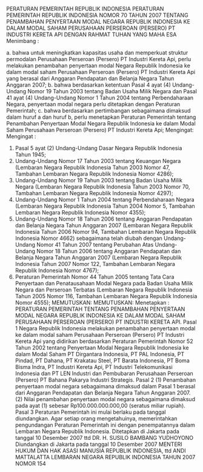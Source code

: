  PERATURAN PEMERINTAH REPUBLIK INDONESIA PERATURAN PEMERINTAH REPUBLIK INDONESIA NOMOR 70 TAHUN 2007 TENTANG PENAMBAHAN PENYERTAAN MODAL NEGARA REPUBLIK INDONESIA KE DALAM MODAL SAHAM PERUSAHAAN PERSEROAN (PERSERO) PT INDUSTRI KERETA API
DENGAN RAHMAT TUHAN YANG MAHA ESA
Menimbang :

a. bahwa untuk meningkatkan kapasitas usaha dan memperkuat struktur permodalan Perusahaan Perseroan (Persero) PT Industri Kereta Api, perlu melakukan penambahan penyertaan modal Negara Republik Indonesia ke dalam modal saham Perusahaan Perseroan (Persero) PT Industri Kereta Api yang berasal dari Anggaran Pendapatan dan Belanja Negara Tahun Anggaran 2007;
b. bahwa berdasarkan ketentuan Pasal 4 ayat (4) Undang- Undang Nomor 19 Tahun 2003 tentang Badan Usaha Milik Negara dan Pasal 41 ayat (4) Undang-Undang Nomor 1 Tahun 2004 tentang Perbendaharaan Negara, penyertaan modal negara perlu ditetapkan dengan Peraturan Pemerintah;
c. bahwa berdasarkan pertimbangan sebagaimana dimaksud dalam huruf a dan huruf b, perlu menetapkan Peraturan Pemerintah tentang Penambahan Penyertaan Modal Negara Republik Indonesia ke dalam Modal Saham Perusahaan Perseroan (Persero) PT Industri Kereta Api;
Mengingat:
Mengingat :

1. Pasal 5 ayat (2) Undang-Undang Dasar Negara Republik Indonesia Tahun 1945;
2. Undang-Undang Nomor 17 Tahun 2003 tentang Keuangan Negara (Lembaran Negara Republik Indonesia Tahun 2003 Nomor 47, Tambahan Lembaran Negara Republik Indonesia Nomor 4286);
3. Undang-Undang Nomor 19 Tahun 2003 tentang Badan Usaha Milik Negara (Lembaran Negara Republik Indonesia Tahun 2003 Nomor 70, Tambahan Lembaran Negara Republik Indonesia Nomor 4297);
4. Undang-Undang Nomor 1 Tahun 2004 tentang Perbendaharaan Negara (Lembaran Negara Republik Indonesia Tahun 2004 Nomor 5, Tambahan Lembaran Negara Republik Indonesia Nomor 4355);
5. Undang-Undang Nomor 18 Tahun 2006 tentang Anggaran Pendapatan dan Belanja Negara Tahun Anggaran 2007 (Lembaran Negara Republik Indonesia Tahun 2006 Nomor 94, Tambahan Lembaran Negara Republik Indonesia Nomor 4662) sebagaimana telah diubah dengan Undang-Undang Nomor 41 Tahun 2007 tentang Perubahan Atas Undang- Undang Nomor 18 Tahun 2006 tentang Anggaran Pendapatan dan Belanja Negara Tahun Anggaran 2007 (Lembaran Negara Republik Indonesia Tahun 2007 Nomor 122, Tambahan Lembaran Negara Republik Indonesia Nomor 4767);
6. Peraturan Pemerintah Nomor 44 Tahun 2005 tentang Tata Cara Penyertaan dan Penatausahaan Modal Negara pada Badan Usaha Milik Negara dan Perseroan Terbatas (Lembaran Negara Republik Indonesia Tahun 2005 Nomor 116, Tambahan Lembaran Negara Republik Indonesia Nomor 4555);
MEMUTUSKAN:
MEMUTUSKAN:
 Menetapkan : PERATURAN PEMERINTAH TENTANG PENAMBAHAN PENYERTAAN MODAL NEGARA REPUBLIK INDONESIA KE DALAM MODAL SAHAM PERUSAHAAN PERSEROAN (PERSERO) PT INDUSTRI KERETA API.
Pasal 1
Negara Republik Indonesia melakukan penambahan penyertaan modal ke dalam modal saham Perusahaan Perseroan (Persero) PT Industri Kereta Api yang didirikan berdasarkan Peraturan Pemerintah Nomor 52 Tahun 2002 tentang Penyertaan Modal Negara Republik Indonesia ke dalam Modal Saham PT Dirgantara Indonesia, PT PAL Indonesia, PT Pindad, PT Dahana, PT Krakatau Steel, PT Barata Indonesia, PT Boma Bisma Indra, PT Industri Kereta Api, PT Industri Telekomunikasi Indonesia dan PT LEN Industri dan Pembubaran Perusahaan Perseroan (Persero) PT Bahana Pakarya Industri Strategis.
Pasal 2
(1) Penambahan penyertaan modal negara sebagaimana dimaksud dalam Pasal 1 berasal dari Anggaran Pendapatan dan Belanja Negara Tahun Anggaran 2007.
(2) Nilai penambahan penyertaan modal negara sebagaimana dimaksud pada ayat (1) sebesar Rp100.000.000.000,00 (seratus miliar rupiah).
Pasal 3
Peraturan Pemerintah ini mulai berlaku pada tanggal diundangkan.
Agar setiap orang mengetahuinya, memerintahkan pengundangan Peraturan Pemerintah ini dengan penempatannya dalam Lembaran Negara Republik Indonesia. Ditetapkan di Jakarta pada tanggal 10 Desember 2007 ttd DR. H. SUSILO BAMBANG YUDHOYONO Diundangkan di Jakarta pada tanggal 10 Desember 2007 MENTERI HUKUM DAN HAK ASASI MANUSIA REPUBLIK INDONESIA, ttd ANDI MATTALATTA LEMBARAN NEGARA REPUBLIK INDONESIA TAHUN 2007 NOMOR 154